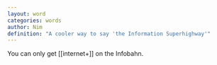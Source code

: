 ```yaml
---
layout: word
categories: words
author: Nim
definition: "A cooler way to say 'the Information Superhighway'"
---
```


You can only get [[internet+]] on the Infobahn.

